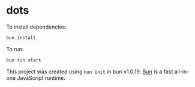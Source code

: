 # dots

To install dependencies:

```bash
bun install
```

To run:

```bash
bun run start
```

This project was created using `bun init` in bun v1.0.19. [Bun](https://bun.sh) is a fast all-in-one JavaScript runtime.
